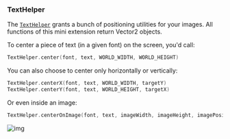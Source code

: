 ### TextHelper

The [`TextHelper`](https://github.com/ImXico/Cyberpunk/blob/master/text/src/main/kotlin/cyberpunk/text/TextHelper.kt) grants a bunch of positioning utilities for your images. All functions of this mini extension return Vector2 objects.

To center a piece of text (in a given font) on the screen, you'd call:
```kotlin
TextHelper.center(font, text, WORLD_WIDTH, WORLD_HEIGHT)
```

You can also choose to center only horizontally or vertically:
```kotlin
TextHelper.centerX(font, text, WORLD_WIDTH, targetY)
TextHelper.centerY(font, text, WORLD_HEIGHT, targetX)
```

Or even inside an image:
```kotlin
TextHelper.centerOnImage(font, text, imageWidth, imageHeight, imagePosition)
```

![img](https://i.gyazo.com/da82a22d207f6c07785f65026efff612.png)
